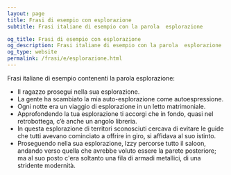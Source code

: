 ```yaml
---
layout: page
title: Frasi di esempio con esplorazione 
subtitle: Frasi italiane di esempio con la parola  esplorazione

og_title: Frasi di esempio con esplorazione 
og_description: Frasi italiane di esempio con la parola  esplorazione
og_type: website
permalink: /frasi/e/esplorazione.html
---
```


Frasi italiane di esempio contenenti la parola esplorazione:


- Il ragazzo proseguì nella sua esplorazione.
- La gente ha scambiato la mia auto-esplorazione come autoespressione.
- Ogni notte era un viaggio di esplorazione in un letto matrimoniale.
- Approfondendo la tua esplorazione ti accorgi che in fondo, quasi nel retrobottega, c’è anche un angolo libreria.
- In questa esplorazione di territori sconosciuti cercava di evitare le guide che tutti avevano cominciato a offrire in giro, si affidava al suo istinto.
- Proseguendo nella sua esplorazione, Izzy percorse tutto il saloon, andando verso quella che avrebbe voluto essere la parete posteriore; ma al suo posto c'era soltanto una fila di armadi metallici, di una stridente modernità.
